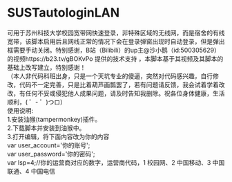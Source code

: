 # SUSTautologinLAN
可用于苏州科技大学校园宽带网快速登录，非特殊区域的无线网，而是宿舍的有线宽带，该脚本启用后且网线正常的情况下会在登录弹窗出现时自动登录，但是弹出框需要手动关闭。特别感谢，B站（Bilibili）的up主@沙小鹅（id:500305629）的视频https://b23.tv/gBOKvPo  提供的技术支持 ，本脚本基于其视频及其脚本的基础上改写建立，特别感谢！  
（本人非代码科班出身，只是一个天坑专业的傻逼，突然对代码感兴趣，自行修改，代码不一定完善，只是比着葫芦画瓢罢了，若有问题请反馈，我会试着学着改改，有任何不妥或侵犯他人成果问题，请及时告知我删除。祝各位身体健康，生活顺利，( ゜- ゜)つロ）  
使用说明:  
1.安装油猴(tampermonkey)插件。  
2.下载脚本并安装到油猴中。  
3.打开编辑，将下面内容改为你的内容  
    var user_account='你的账号';  
    var user_password='你的密码';  
    var lsp=4;//你的运营商对应的数字，运营商代码，1 校园网、2 中国移动、3 中国联通、4 中国电信
